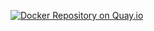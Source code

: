 [![Docker Repository on Quay.io](https://quay.io/repository/cvlibrary/perl/status "Docker Repository on Quay.io")](https://quay.io/repository/cvlibrary/perl)
